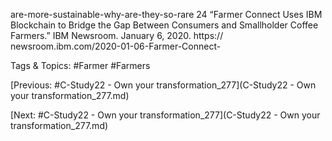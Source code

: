 are-more-sustainable-why-are-they-so-rare 
24  “Farmer Connect Uses IBM Blockchain to Bridge the 
Gap Between Consumers and Smallholder Coffee 
Farmers.” IBM Newsroom. January 6, 2020. https://
newsroom.ibm.com/2020-01-06-Farmer-Connect-

   Tags & Topics:
   #Farmer
   #Farmers

[Previous: #C-Study22 - Own your transformation_277](C-Study22 - Own your transformation_277.md)

[Next: #C-Study22 - Own your transformation_277](C-Study22 - Own your transformation_277.md)